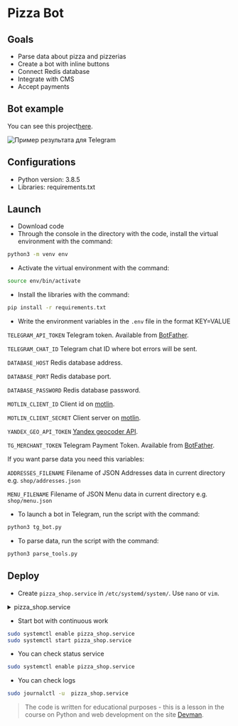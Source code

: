 # Pizza Bot

## Goals

* Parse data about pizza and pizzerias
* Create a bot with inline buttons
* Connect Redis database
* Integrate with CMS
* Accept payments


## Bot example

You can see this project[here](https://t.me/etokosmo1337_bot).


![Пример результата для Telegram](https://dvmn.org/filer/canonical/1569216289/327/)


## Configurations

* Python version: 3.8.5
* Libraries: requirements.txt

## Launch

- Download code
- Through the console in the directory with the code, install the virtual environment with the command:
```bash
python3 -m venv env
```

- Activate the virtual environment with the command:
```bash
source env/bin/activate
```

- Install the libraries with the command:
```bash
pip install -r requirements.txt
```

- Write the environment variables in the `.env` file in the format KEY=VALUE


`TELEGRAM_API_TOKEN` Telegram token. Available from [BotFather](https://telegram.me/BotFather).

`TELEGRAM_CHAT_ID` Telegram chat ID where bot errors will be sent.

`DATABASE_HOST` Redis database address.

`DATABASE_PORT` Redis database port.

`DATABASE_PASSWORD` Redis database password.

`MOTLIN_CLIENT_ID` Client id on [motlin](https://euwest.cm.elasticpath.com/).

`MOTLIN_CLIENT_SECRET` Client server on [motlin](https://euwest.cm.elasticpath.com/).

`YANDEX_GEO_API_TOKEN` [Yandex geocoder API](https://developer.tech.yandex.ru/).

`TG_MERCHANT_TOKEN` Telegram Payment Token. Available from [BotFather](https://telegram.me/BotFather).

If you want parse data you need this variables:

`ADDRESSES_FILENAME` Filename of JSON Addresses data in current directory e.g. `shop/addresses.json`

`MENU_FILENAME` Filename of JSON Menu data in current directory e.g. `shop/menu.json`

- To launch a bot in Telegram, run the script with the command:
```bash
python3 tg_bot.py
```

- To parse data, run the script with the command:
```bash
python3 parse_tools.py
```

## Deploy

* Create `pizza_shop.service` in `/etc/systemd/system/`. Use `nano` or `vim`.

<details>
  <summary>pizza_shop.service</summary>

```
[Unit]
Description=Pizza - Telegram Bot
After=syslog.target
After=network.target

[Service]
Type=simple
WorkingDirectory=<FULL PATH TO YOU CODE>
ExecStart=<FULL PATH TO YOU CODE>/env/bin/python3 tg_bot.py
RestartSec=60
Restart=always

[Install]
WantedBy=multi-user.target
```

</details>

* Start bot with continuous work
```bash
sudo systemctl enable pizza_shop.service 
sudo systemctl start pizza_shop.service
```
* You can check status service
```bash
sudo systemctl enable pizza_shop.service 
```
* You can check logs
```bash
sudo journalctl -u  pizza_shop.service 
```

> The code is written for educational purposes - this is a lesson in the course on Python and web development on the site [Devman](https://dvmn.org).
